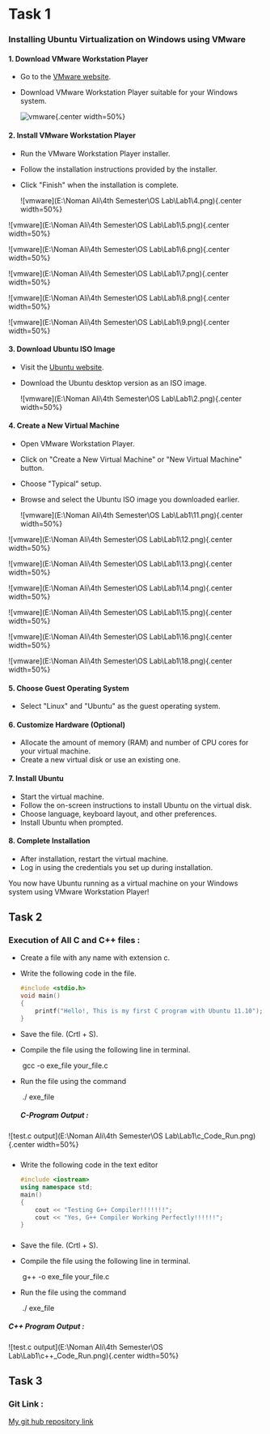 # Task 1

### Installing Ubuntu Virtualization on Windows using VMware

#### 1. Download VMware Workstation Player

- Go to the [VMware website](https://www.vmware.com/products/workstation-player.html).

- Download VMware Workstation Player suitable for your Windows system.

  ![vmware](.\Lab1\Images\1.png){.center width=50%}

#### 2. Install VMware Workstation Player

- Run the VMware Workstation Player installer.

- Follow the installation instructions provided by the installer.

- Click "Finish" when the installation is complete.

  ![vmware](E:\Noman Ali\4th Semester\OS Lab\Lab1\4.png){.center width=50%}

![vmware](E:\Noman Ali\4th Semester\OS Lab\Lab1\5.png){.center width=50%}

![vmware](E:\Noman Ali\4th Semester\OS Lab\Lab1\6.png){.center width=50%}

![vmware](E:\Noman Ali\4th Semester\OS Lab\Lab1\7.png){.center width=50%}

![vmware](E:\Noman Ali\4th Semester\OS Lab\Lab1\8.png){.center width=50%}

![vmware](E:\Noman Ali\4th Semester\OS Lab\Lab1\9.png){.center width=50%}

#### 3. Download Ubuntu ISO Image

- Visit the [Ubuntu website](https://ubuntu.com/download/desktop).

- Download the Ubuntu desktop version as an ISO image.

  ![vmware](E:\Noman Ali\4th Semester\OS Lab\Lab1\2.png){.center width=50%}

#### 4. Create a New Virtual Machine

- Open VMware Workstation Player.

- Click on "Create a New Virtual Machine" or "New Virtual Machine" button.

- Choose "Typical" setup.

- Browse and select the Ubuntu ISO image you downloaded earlier.

  ![vmware](E:\Noman Ali\4th Semester\OS Lab\Lab1\11.png){.center width=50%}

![vmware](E:\Noman Ali\4th Semester\OS Lab\Lab1\12.png){.center width=50%}

![vmware](E:\Noman Ali\4th Semester\OS Lab\Lab1\13.png){.center width=50%}

![vmware](E:\Noman Ali\4th Semester\OS Lab\Lab1\14.png){.center width=50%}

![vmware](E:\Noman Ali\4th Semester\OS Lab\Lab1\15.png){.center width=50%}

![vmware](E:\Noman Ali\4th Semester\OS Lab\Lab1\16.png){.center width=50%}

![vmware](E:\Noman Ali\4th Semester\OS Lab\Lab1\18.png){.center width=50%}

#### 5. Choose Guest Operating System

- Select "Linux" and "Ubuntu" as the guest operating system.

#### 6. Customize Hardware (Optional)

- Allocate the amount of memory (RAM) and number of CPU cores for your virtual machine.
- Create a new virtual disk or use an existing one.

#### 7. Install Ubuntu

- Start the virtual machine.
- Follow the on-screen instructions to install Ubuntu on the virtual disk.
- Choose language, keyboard layout, and other preferences.
- Install Ubuntu when prompted.

#### 8. Complete Installation

- After installation, restart the virtual machine.
- Log in using the credentials you set up during installation.

You now have Ubuntu running as a virtual machine on your Windows system using VMware Workstation Player!

## Task 2

### Execution of All C and C++ files :

- Create a file with any name with extension c.

- Write the following code in the file.

  ```c
  #include <stdio.h>
  void main()
  {
      printf("Hello!, This is my first C program with Ubuntu 11.10");
  }
  ```

- Save the file. (Crtl + S).

- Compile the file using the following line in terminal.

  ​			gcc  -o exe_file your_file.c

- Run the file using the command 

  ​			./ exe_file		

  ##### C-Program Output : 

![test.c output](E:\Noman Ali\4th Semester\OS Lab\Lab1\c_Code_Run.png){.center width=50%}

##### 		

- Write the following code in the text editor

  ```c++
  #include <iostream>
  using namespace std;
  main()
  {
      cout << "Testing G++ Compiler!!!!!!!";
      cout << "Yes, G++ Compiler Working Perfectly!!!!!!";
  }
  ```

##### 		

- Save the file. (Crtl + S).

- Compile the file using the following line in terminal.

  ​			g++  -o exe_file your_file.c

- Run the file using the command 

  ​			./ exe_file

##### 			C++ Program Output :

![test.c output](E:\Noman Ali\4th Semester\OS Lab\Lab1\c++_Code_Run.png){.center width=50%}

## Task 3

### Git Link :

[My git hub repository link](https://github.com/NomanAli42856/4th_Semester)
